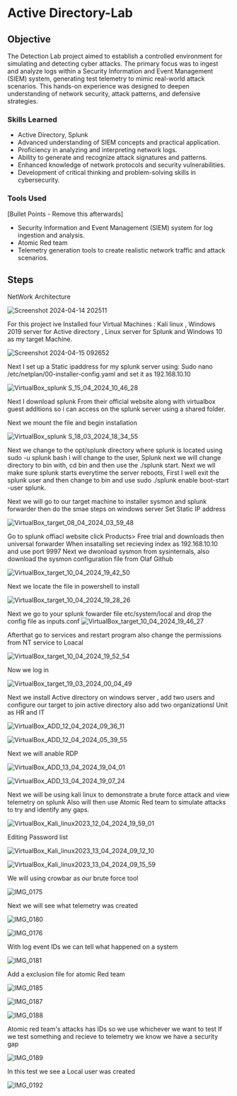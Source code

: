 # Active Directory-Lab


## Objective


The Detection Lab project aimed to establish a controlled environment for simulating and detecting cyber attacks. The primary focus was to ingest and analyze logs within a Security Information and Event Management (SIEM) system, generating test telemetry to mimic real-world attack scenarios. This hands-on experience was designed to deepen understanding of network security, attack patterns, and defensive strategies.

### Skills Learned

- Active Directory, Splunk
- Advanced understanding of SIEM concepts and practical application.
- Proficiency in analyzing and interpreting network logs.
- Ability to generate and recognize attack signatures and patterns.
- Enhanced knowledge of network protocols and security vulnerabilities.
- Development of critical thinking and problem-solving skills in cybersecurity.

### Tools Used
[Bullet Points - Remove this afterwards]

- Security Information and Event Management (SIEM) system for log ingestion and analysis.
- Atomic Red team
- Telemetry generation tools to create realistic network traffic and attack scenarios.

## Steps

NetWork Architecture

![Screenshot 2024-04-14 202511](https://github.com/xOmari/Home-Lab/assets/159092818/141a4d73-4a85-4ba9-9d51-0e2467050dcc)


For this project ive Installed four Virtual Machines : Kali linux , Windows 2019 server for Active directory , Linux server for Splunk and Windows 10 as my target Machine.


![Screenshot 2024-04-15 092652](https://github.com/xOmari/Home-Lab/assets/159092818/ff5622a5-d766-4f4a-837c-28f0df9735d2)

Next I set up a Static ipaddress for my splunk server using: Sudo nano /etc/netplan/00-installer-config.yaml and set it as 192.168.10.10

![VirtualBox_splunk S_15_04_2024_10_46_28](https://github.com/xOmari/Home-Lab/assets/159092818/80b719eb-0e4b-486f-b402-32adf731fc6f)

Next I download splunk From their official website along with virtualbox guest additions so i can access on the splunk server using a shared folder.

Next we mount the file and begin installation

![VirtualBox_splunk S_18_03_2024_18_34_55](https://github.com/xOmari/Home-Lab/assets/159092818/582a014e-7cc3-4aee-b941-231a769219ed)

Next we change to the opt/splunk directory where splunk is located
using sudo -u splunk bash i will change to the user, Splunk next we will change directory to bin with, cd bin and then use the ./splunk start.
Next we wll make sure splunk starts everytime the server reboots, First I well exit the splunk user and then change to bin and use sudo ./splunk enable boot-start -user splunk.

Next we will go to our target machine to installer sysmon and splunk forwarder then do the smae steps on windows server
Set Static IP address

![VirtualBox_target_08_04_2024_03_59_48](https://github.com/xOmari/Home-Lab/assets/159092818/fe0b97db-067e-4662-8aee-65297b488c91)


Go to splunk offiacl website click Products> Free trial and downloads then universal forwarder
When insatalling set recieving index as 192.168.10.10 and use port 9997
Next we dwonload sysmon from sysinternals, also download the sysmon configuration file from Olaf Github

![VirtualBox_target_10_04_2024_19_42_50](https://github.com/xOmari/Home-Lab/assets/159092818/c703d944-4b6f-401a-be56-442b35359fae)

Next we locate the file in powershell to install

![VirtualBox_target_10_04_2024_19_28_26](https://github.com/xOmari/Home-Lab/assets/159092818/244087a5-3caa-4ed8-9213-99f021dc072f)

Next we go to your splunk fowarder file etc/system/local and drop the config file as inputs.conf
![VirtualBox_target_10_04_2024_19_46_27](https://github.com/xOmari/Home-Lab/assets/159092818/cd32dcdf-4394-489d-8828-7e9cd8a8d973)

Afterthat go to services and restart program also change the permissions from NT service to Loacal

![VirtualBox_target_10_04_2024_19_52_54](https://github.com/xOmari/Home-Lab/assets/159092818/33567385-04d3-4a1e-9a3d-5398c059783c)

Now we log in

![VirtualBox_target_19_03_2024_00_04_49](https://github.com/xOmari/Home-Lab/assets/159092818/79498057-38b3-477a-97be-7feba4e38fa9)

Next we install Active directory on windows server , add two users and configure our target to join active directory also add two organizationsl Unit as HR and IT


![VirtualBox_ADD_12_04_2024_09_36_11](https://github.com/xOmari/Home-Lab/assets/159092818/a7aea21d-27a3-4215-86e4-c1af88d6c054)

![VirtualBox_ADD_12_04_2024_05_39_55](https://github.com/xOmari/Home-Lab/assets/159092818/45e35a7c-48df-4ab5-8759-d52960fc8199)


Next we will anable RDP

![VirtualBox_ADD_13_04_2024_19_04_01](https://github.com/xOmari/Home-Lab/assets/159092818/326d9818-1b48-4125-8553-ca6c1b4a0171)

![VirtualBox_ADD_13_04_2024_19_07_24](https://github.com/xOmari/Home-Lab/assets/159092818/aef82de7-5047-450d-a459-079021132fbc)


Next we will be using kali linux to demonstrate a brute force attack and view telemetry on splunk
Also will then use Atomic Red team to simulate attacks to try and identify any gaps.


![VirtualBox_Kali_linux2023_12_04_2024_19_59_01](https://github.com/xOmari/Home-Lab/assets/159092818/3577e4a9-2772-4a03-acda-a08f973a04c4)

Editing Password list

![VirtualBox_Kali_linux2023_13_04_2024_09_12_10](https://github.com/xOmari/Home-Lab/assets/159092818/e6e8e14a-ade3-4faa-ae7a-3cf683747b8a)


![VirtualBox_Kali_linux2023_13_04_2024_09_15_59](https://github.com/xOmari/Home-Lab/assets/159092818/6e97fffd-145c-4bd6-bf16-10a0f635f414)

We will using crowbar as our brute force tool

![IMG_0175](https://github.com/xOmari/Home-Lab/assets/159092818/416f96ef-92fc-4a8e-92f3-0dfdba3f32cf)

Next we will see what telemetry was created

![IMG_0180](https://github.com/xOmari/Home-Lab/assets/159092818/88aff397-c82e-440f-bc54-29363cf9f534)

![IMG_0176](https://github.com/xOmari/Home-Lab/assets/159092818/7757c0fc-25cc-493f-b814-e22dca98fdf1)

With log event IDs we can tell what happened on a system

![IMG_0181](https://github.com/xOmari/Home-Lab/assets/159092818/d1d4065b-2759-45f2-9a4b-39c261518bb2)

Add a exclusion file for atomic Red team

![IMG_0185](https://github.com/xOmari/Home-Lab/assets/159092818/83c9422b-a380-49d8-b8fe-fbdf922570bb)

![IMG_0187](https://github.com/xOmari/Home-Lab/assets/159092818/eb501e45-b4a5-41c8-b7bf-21cecdcb9a90)

![IMG_0188](https://github.com/xOmari/Home-Lab/assets/159092818/0a6f1af0-9404-4397-8de4-cbe429474970)

Atomic red team's attacks has IDs so we use whichever we want to test
If we test something and recieve to telemetry we know we have a security gap

![IMG_0189](https://github.com/xOmari/Active-Directory-lab/assets/159092818/7e56fa57-4fac-42b1-b949-b7438ccd5d45)

In this test we see a Local user was created

![IMG_0192](https://github.com/xOmari/Active-Directory-lab/assets/159092818/5d82413d-cf4a-4af2-80e1-6ae5b3e0e114)

